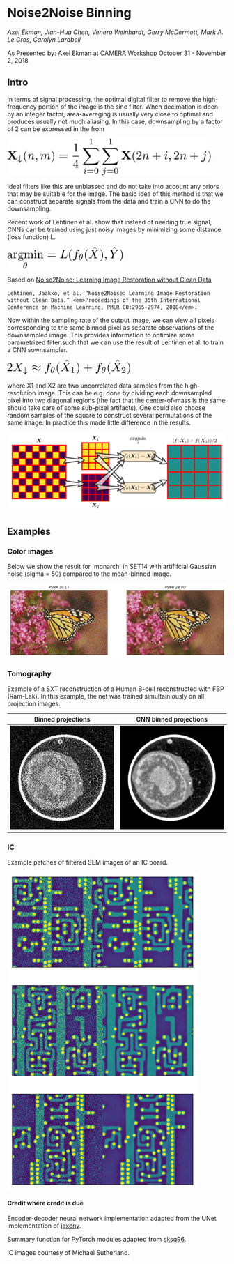 # Noise2Noise Binning

*Axel Ekman, Jian-Hua Chen, Venera Weinhardt, Gerry McDermott, Mark A. Le Gros, Carolyn Larabell*

As Presented by: [Axel Ekman](mailto:axel.ekman@iki.fi)
at
[CAMERA Workshop](http://microct.lbl.gov/cameratomo2018)
October 31 - November 2, 2018

## Intro
In terms of signal processing, the optimal digital filter to remove the high-frequency portion of the image is the sinc filter. When decimation is doen by an integer factor, area-averaging is usually very close to optimal and produces usually not much aliasing. In this case, downsampling by a factor of 2 can be expressed in the from

<!-- 253 -->
<img src="images/latex_downsample.png" alt="downsampling" height="84" widht="auto"/>

Ideal filters like this are unbiassed and do not take into account any priors that may be suitable for the image. The basic idea of this method is that we can construct separate signals from the data and train a CNN to do the downsampling.

Recent work of Lehtinen et al. show that instead of needing true signal, CNNs can be trained using just noisy images by minimizing some distance (loss function) L.

<!-- 150 -->
<img src="images/latex_n2nfilter.png" alt="n2nfilter" height="50" widht="auto"/>

Based on
[Noise2Noise: Learning Image Restoration without Clean Data](https://arxiv.org/abs/1803.04189)

```
Lehtinen, Jaakko, et al. “Noise2Noise: Learning Image Restoration without Clean Data.” <em>Proceedings of the 35th International Conference on Machine Learning, PMLR 80:2965-2974, 2018</em>.
```

Now within the sampling rate of the output image, we can view all pixels corresponding to the same binned pixel as separate observations of the downsampled image. This provides information to optimize some parametrized filter such that we can use the result of Lehtinen et al. to train a CNN sownsampler.

<!-- 102 -->
<img src="images/latex_n2nbin.png" alt="n2nbin" height="34" widht="auto"/>


where X1 and X2 are two uncorrelated data samples from the high-resolution image. This can be e.g. done by dividing each downsampled pixel into two diagonal regions (the fact that the center-of-mass is the same should take care of some sub-pixel artifacts). One could also choose random samples of the square to construct several permutations of the same image. In practice this made little difference in the results.

![Schematic](images/schematic.png)


## Examples

### Color images

Below we show the result for 'monarch' in SET14 with artififcial Gaussian  noise (sigma = 50) compared to the mean-binned image.
<!-- The reference methods (TV, NLM, BM3D) show the corresponding result by minimzing the true loss function using oracle information of the the reference image. -->

<!-- ![Schematic](images/monarch_example.png) -->
![Schematic](images/monarch_compare.png)

### Tomography

Example of a SXT reconstruction of a Human B-cell reconstructed with FBP (Ram-Lak). In this example, the net was trained simultainiously on all projection images.

|Binned projections | CNN binned projections |
| ---|---|
|![FBP noisy](images/fbp_stackm_noisy.png)|![FBP filtered](images/fbp_stackcnn_noisy.png)|

### IC

Example patches of filtered SEM images of an IC board.

![Schematic](images/IC_patches.png)


#### Credit where credit is due



Encoder-decoder neural network implementation adapted from the UNet implementation of [jaxony](https://github.com/jaxony/unet-pytorch).

Summary function for PyTorch modules adapted from [sksq96](https://github.com/sksq96/pytorch-summary/tree/master/torchsummary).

IC images courtesy of Michael Sutherland.










